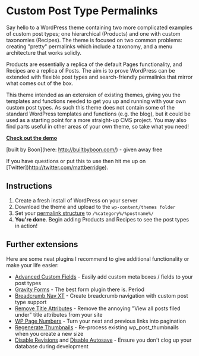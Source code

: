 # Custom Post Type Permalinks

Say hello to a WordPress theme containing two more complicated examples of custom post types; one hierarchical (Products) and one with custom taxonomies (Recipes). The theme is focused on two common problems: creating "pretty" permalinks which include a taxonomy, and a menu architecture that works solidly.

Products are essentially a replica of the default Pages functionality, and Recipes are a replica of Posts. The aim is to prove WordPress can be extended with flexible post types and search-friendly permalinks that mirror what comes out of the box.

This theme intended as an extension of existing themes, giving you the templates and functions needed to get you up and running with your own custom post types. As such this theme does not contain some of the standard WordPress templates and functions (e.g. the blog), but it could be used as a starting point for a more straight-up CMS project. You may also find parts useful in other areas of your own theme, so take what you need!

**[Check out the demo](http://cptp.builtbyboon.com/)**

[built by Boon](here: http://builtbyboon.com/) - given away free

If you have questions or put this to use then hit me up on [Twitter])http://twitter.com/mattberridge).

## Instructions

1. Create a fresh install of WordPress on your server
2. Download the theme and upload to the `wp-content/themes folder`
3. Set your [permalink structure](http://codex.wordpress.org/Using_Permalinks) to `/%category%/%postname%/`
4. **You're done**. Begin adding Products and Recipes to see the post types in action!

## Further extensions

Here are some neat plugins I recommend to give additional functionality or make your life easier:

- [Advanced Custom Fields](http://www.advancedcustomfields.com/) - Easily add custom meta boxes / fields to your post types
- [Gravity Forms](http://www.gravityforms.com/) - The best form plugin there is. Period
- [Breadcrumb Nav XT](http://wordpress.org/extend/plugins/breadcrumb-navxt/) - Create breadcrumb navigation with custom post type support
- [Remove Title Attributes](http://wordpress.org/extend/plugins/remove-title-attributes/) - Remove the annoying "View all posts filed under" title attributes from your site
- [WP Page Numbers](http://wordpress.org/extend/plugins/wp-page-numbers/) - Turn your next and previous links into pagination
- [Regenerate Thumbnails](http://wordpress.org/extend/plugins/regenerate-thumbnails/) - Re-process existing wp_post_thumbnails when you create a new size
- [Disable Revisions](http://wordpress.org/extend/plugins/disable-revisions/) and [Disable Autosave](http://exper.3drecursions.com/2008/07/25/disable-revisions-and-autosave-plugin/) - Ensure you don't clog up your database during development
